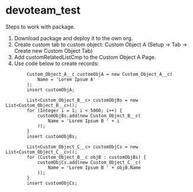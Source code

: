# devoteam_test

Steps to work with package.
  1. Download package and deploy it to the own org.
  2. Create custom tab to custom object: Custom Object A (Setup -> Tab -> Create new Custom Object Tab)
  3. Add customRelatedListCmp to the Custom Object A Page.
  4. Use code below to create records:
```
        Custom_Object_A__c customObjA = new Custom_Object_A__c(
            Name = 'Lorem Ipsum A'
        );
        insert customObjA;

        List<Custom_Object_B__c> customObjBs = new List<Custom_Object_B__c>();
        for (Integer i = 1; i < 5000; i++) {
            customObjBs.add(new Custom_Object_B__c(
                Name = 'Lorem Ipsum B ' + i
            ));
        }
        insert customObjBs;

        List<Custom_Object_C__c> customObjCs = new List<Custom_Object_C__c>();
        for (Custom_Object_B__c objB : customObjBs) {
            customObjCs.add(new Custom_Object_C__c(
                Name = 'Lorem Ipsum B ' + objB.Name
            ));
        }
        insert customObjCs;
```

